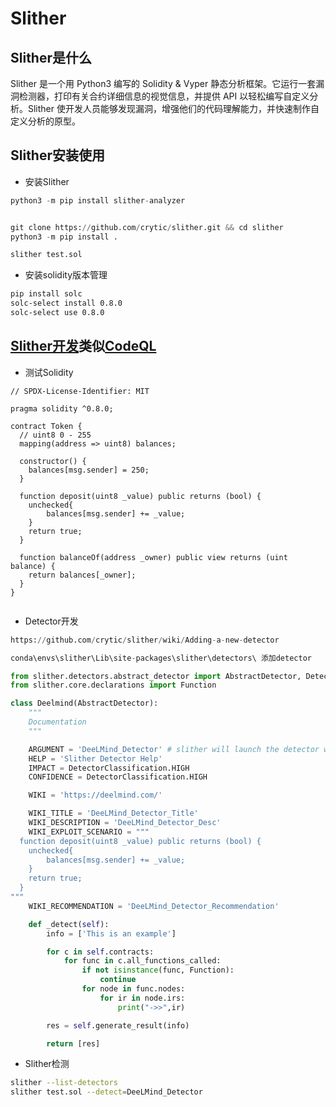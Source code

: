 # Slither

## Slither是什么

Slither 是一个用 Python3 编写的 Solidity & Vyper 静态分析框架。它运行一套漏洞检测器，打印有关合约详细信息的视觉信息，并提供 API 以轻松编写自定义分析。Slither 使开发人员能够发现漏洞，增强他们的代码理解能力，并快速制作自定义分析的原型。

<DocsAD/>

## Slither安装使用

* 安装Slither

```py
python3 -m pip install slither-analyzer


git clone https://github.com/crytic/slither.git && cd slither
python3 -m pip install .

slither test.sol
```

* 安装solidity版本管理

```sh
pip install solc
solc-select install 0.8.0
solc-select use 0.8.0
```

## [Slither开发](https://crytic.github.io/slither/slither.html)类似[CodeQL](../../tools/codeql/)

* 测试Solidity

```solidity
// SPDX-License-Identifier: MIT

pragma solidity ^0.8.0;

contract Token {
  // uint8 0 - 255
  mapping(address => uint8) balances;

  constructor() {
    balances[msg.sender] = 250;
  }
  
  function deposit(uint8 _value) public returns (bool) {
    unchecked{
        balances[msg.sender] += _value;
    }
    return true;
  }

  function balanceOf(address _owner) public view returns (uint balance) {
    return balances[_owner];
  }
}


```

* Detector开发

```py
https://github.com/crytic/slither/wiki/Adding-a-new-detector

conda\envs\slither\Lib\site-packages\slither\detectors\ 添加detector

from slither.detectors.abstract_detector import AbstractDetector, DetectorClassification
from slither.core.declarations import Function

class Deelmind(AbstractDetector):
    """
    Documentation
    """

    ARGUMENT = 'DeeLMind_Detector' # slither will launch the detector with slither.py --detect mydetector
    HELP = 'Slither Detector Help'
    IMPACT = DetectorClassification.HIGH
    CONFIDENCE = DetectorClassification.HIGH

    WIKI = 'https://deelmind.com/'

    WIKI_TITLE = 'DeeLMind_Detector_Title'
    WIKI_DESCRIPTION = 'DeeLMind_Detector_Desc'
    WIKI_EXPLOIT_SCENARIO = """
  function deposit(uint8 _value) public returns (bool) {
    unchecked{
        balances[msg.sender] += _value;
    }
    return true;
  }
"""
    WIKI_RECOMMENDATION = 'DeeLMind_Detector_Recommendation'

    def _detect(self):
        info = ['This is an example']

        for c in self.contracts:
            for func in c.all_functions_called:
                if not isinstance(func, Function):
                    continue
                for node in func.nodes:
                    for ir in node.irs:
                        print("->>",ir)

        res = self.generate_result(info)

        return [res]
```

* Slither检测

```sh
slither --list-detectors
slither test.sol --detect=DeeLMind_Detector
```